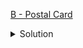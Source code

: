 [B - Postal Card](https://atcoder.jp/contests/abc287/tasks/abc287_b)

<details><summary>Solution</summary>

![](../../../assets/abc287b.png)

</details>
